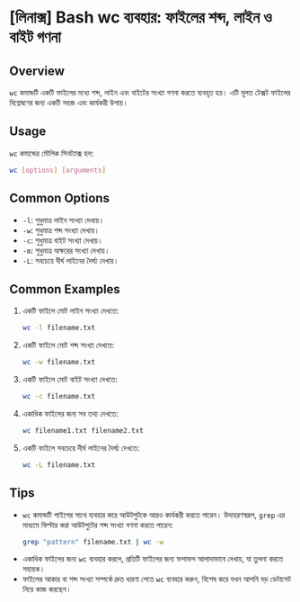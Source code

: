 # [লিনাক্স] Bash wc ব্যবহার: ফাইলের শব্দ, লাইন ও বাইট গণনা

## Overview
`wc` কমান্ডটি একটি ফাইলের মধ্যে শব্দ, লাইন এবং বাইটের সংখ্যা গণনা করতে ব্যবহৃত হয়। এটি মূলত টেক্সট ফাইলের বিশ্লেষণের জন্য একটি সহজ এবং কার্যকরী উপায়।

## Usage
`wc` কমান্ডের মৌলিক সিনট্যাক্স হল:

```bash
wc [options] [arguments]
```

## Common Options
- `-l`: শুধুমাত্র লাইন সংখ্যা দেখায়।
- `-w`: শুধুমাত্র শব্দ সংখ্যা দেখায়।
- `-c`: শুধুমাত্র বাইট সংখ্যা দেখায়।
- `-m`: শুধুমাত্র অক্ষরের সংখ্যা দেখায়।
- `-L`: সবচেয়ে দীর্ঘ লাইনের দৈর্ঘ্য দেখায়।

## Common Examples
1. একটি ফাইলে মোট লাইন সংখ্যা দেখতে:
   ```bash
   wc -l filename.txt
   ```

2. একটি ফাইলে মোট শব্দ সংখ্যা দেখতে:
   ```bash
   wc -w filename.txt
   ```

3. একটি ফাইলে মোট বাইট সংখ্যা দেখতে:
   ```bash
   wc -c filename.txt
   ```

4. একাধিক ফাইলের জন্য সব তথ্য দেখতে:
   ```bash
   wc filename1.txt filename2.txt
   ```

5. একটি ফাইলে সবচেয়ে দীর্ঘ লাইনের দৈর্ঘ্য দেখতে:
   ```bash
   wc -L filename.txt
   ```

## Tips
- `wc` কমান্ডটি পাইপের সাথে ব্যবহার করে আউটপুটকে আরও কার্যকরী করতে পারেন। উদাহরণস্বরূপ, `grep` এর মাধ্যমে ফিল্টার করা আউটপুটের শব্দ সংখ্যা গণনা করতে পারেন:
  ```bash
  grep "pattern" filename.txt | wc -w
  ```
- একাধিক ফাইলের জন্য `wc` ব্যবহার করলে, প্রতিটি ফাইলের জন্য ফলাফল আলাদাভাবে দেখায়, যা তুলনা করতে সহায়ক।
- ফাইলের আকার বা শব্দ সংখ্যা সম্পর্কে দ্রুত ধারণা পেতে `wc` ব্যবহার করুন, বিশেষ করে যখন আপনি বড় ডেটাসেট নিয়ে কাজ করছেন।